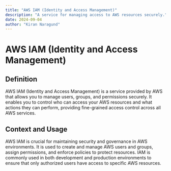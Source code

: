 ```yaml
---
title: "AWS IAM (Identity and Access Management)"
description: "A service for managing access to AWS resources securely."
date: 2024-09-04
author: "Kiran Naragund"
---
```


# AWS IAM (Identity and Access Management)

## Definition

AWS IAM (Identity and Access Management) is a service provided by AWS that allows you to manage users, groups, and permissions securely. It enables you to control who can access your AWS resources and what actions they can perform, providing fine-grained access control across all AWS services.

## Context and Usage

AWS IAM is crucial for maintaining security and governance in AWS environments. It is used to create and manage AWS users and groups, assign permissions, and enforce policies to protect resources. IAM is commonly used in both development and production environments to ensure that only authorized users have access to specific AWS resources.
